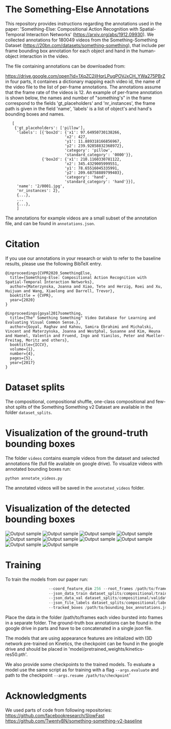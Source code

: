 # The Something-Else Annotations
This repository provides instructions regarding the annotations used in the paper: 'Something-Else: Compositional Action Recognition with Spatial-Temporal Interaction Networks' (https://arxiv.org/abs/1912.09930).
We collected annotations for 180049 videos from the Something-Something Dataset (https://20bn.com/datasets/something-something), that include per frame bounding box annotation for each object and hand in the human-object interaction in the video.

The file containing annotations can be downloaded from:

https://drive.google.com/open?id=1XqZC2jIHqrLPugPOVJxCH_YWa275PBrZ in four parts,
it containes a dictionary mapping each video id, the name of the video file to the list of per-frame annotations. The annotations assume that the frame rate of the videos is 12.
An example of per-frame annotation is shown below, the names and number of "something's" in the frame correspond to the fields
'gt_placeholders' and 'nr_instances', the frame path is given in the field 'name', 'labels' is a list of object's and hand's bounding boxes and names.

```
   [
    {'gt_placeholders': ['pillow'],
     'labels': [{'box2d': {'x1': 97.64950730138266,
                          'x2': 427,
                          'y1': 11.889318166856967,
                          'y2': 239.92858832368972},
                          'category': 'pillow',
                          'standard_category': '0000'}},
                {'box2d': {'x1': 210.1160330781122,
                          'x2': 345.4329005999551,
                          'y1': 78.65516045335991,
                          'y2': 209.68758889799403},
                          'category': 'hand',
                          'standard_category': 'hand'}}],
     'name': '2/0001.jpg',
     'nr_instances': 2}, 
     {...},
     ...
     {...},
     ]
```
The annotations for example videos are a small subset of the annotation file, and can be found in `annotations.json`.

# Citation
If you use our annotations in your research or wish to refer to the baseline results, please use the following BibTeX entry.
```
@inproceedings{CVPR2020_SomethingElse,
  title={Something-Else: Compositional Action Recognition with Spatial-Temporal Interaction Networks},
  author={Materzynska, Joanna and Xiao, Tete and Herzig, Roei and Xu, Huijuan and Wang, Xiaolong and Darrell, Trevor},
  booktitle = {CVPR},
  year={2020}
}

@inproceedings{goyal2017something,
  title={The" Something Something" Video Database for Learning and Evaluating Visual Common Sense.},
  author={Goyal, Raghav and Kahou, Samira Ebrahimi and Michalski, Vincent and Materzynska, Joanna and Westphal, Susanne and Kim, Heuna and Haenel, Valentin and Fruend, Ingo and Yianilos, Peter and Mueller-Freitag, Moritz and others},
  booktitle={ICCV},
  volume={1},
  number={4},
  pages={5},
  year={2017}
}
```

# Dataset splits
The compositional, compositional shuffle, one-class compositional and few-shot splits of the Something Something v2 Dataset are available in the folder `dataset_splits`. 

# Visualization of the ground-truth bounding boxes
The folder `videos` contains example videos from the dataset and selected annotations file (full file available on google drive). To visualize videos with annotated bounding boxes run:

```python annotate_videos.py```

The annotated videos will be saved in the `annotated_videos` folder.

# Visualization of the detected bounding boxes 

![Output sample](https://github.com/joaanna/something_else/blob/master/videos/tracking_annotations/10015.gif)
![Output sample](https://github.com/joaanna/something_else/blob/master/videos/tracking_annotations/130153.gif)
![Output sample](https://github.com/joaanna/something_else/blob/master/videos/tracking_annotations/154439.gif)
![Output sample](https://github.com/joaanna/something_else/blob/master/videos/tracking_annotations/174270.gif)
![Output sample](https://github.com/joaanna/something_else/blob/master/videos/tracking_annotations/17628.gif)
![Output sample](https://github.com/joaanna/something_else/blob/master/videos/tracking_annotations/21037.gif)
![Output sample](https://github.com/joaanna/something_else/blob/master/videos/tracking_annotations/24719.gif)
![Output sample](https://github.com/joaanna/something_else/blob/master/videos/tracking_annotations/31061.gif)
![Output sample](https://github.com/joaanna/something_else/blob/master/videos/tracking_annotations/31156.gif)
![Output sample](https://github.com/joaanna/something_else/blob/master/videos/tracking_annotations/35176.gif)

# Training
To train the models from our paper run:
```python train.py --model coord_latent_nl --num_frames 16 --logname experiment_name --batch_size 12 
                   --coord_feature_dim 256 --root_frames /path/to/frames 
                   --json_data_train dataset_splits/compositional/train.json 
                   --json_data_val dataset_splits/compositional/validation.json 
                   --json_file_labels dataset_splits/compositional/labels.json
                   --tracked_boxes /path/to/bounding_box_annotations.json
```

Place the data in the folder /path/to/frames each video bursted into frames in a separate folder. The ground-truth box annotations 
can be found in the google drive in parts and have to be concatenated in a single json file.

The models that are using appearance features are initialized with I3D network pre-trained on Kinetics, the checkpoint can be found in the google drive and should be placed in 'model/pretrained_weights/kinetics-res50.pth'.

We also provide some checkpoints to the trained models. To evaluate a model use the same script as for training with a flag `--args.evaluate` and path to the checkpoint `--args.resume /path/to/checkpoint`'

# Acknowledgments
We used parts of code from following repositories:
https://github.com/facebookresearch/SlowFast
https://github.com/TwentyBN/something-something-v2-baseline

